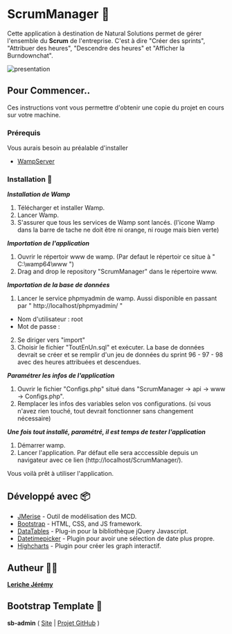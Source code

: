 # ScrumManager 📌 

Cette application à destination de Natural Solutions permet de gérer l'ensemble du __Scrum__ de l'entreprise. C'est à dire "Créer des sprints", "Attribuer des heures", "Descendre des heures" et "Afficher la Burndownchat".

![presentation](https://user-images.githubusercontent.com/19387127/40916465-1df302fe-6800-11e8-90f6-d988fcf11ff1.gif)

## Pour Commencer..

Ces instructions vont vous permettre d'obtenir une copie du projet en cours sur votre machine.

### Prérequis

Vous aurais besoin au préalable d'installer

* [WampServer](http://www.wampserver.com/)

### Installation 💾 

__*Installation de Wamp*__

1. Télécharger et installer Wamp. 
2. Lancer Wamp.
3. S'assurer que tous les services de Wamp sont lancés. (l'icone Wamp dans la barre de tache ne doit être ni orange, ni rouge mais bien verte)

__*Importation de l'application*__

1. Ouvrir le répertoir www de wamp. (Par defaut le répertoir ce situe à " C:\wamp64\www ")
2. Drag and drop le repository "ScrumManager" dans le répertoire www. 

__*Importation de la base de données*__

1. Lancer le service phpmyadmin de wamp. Aussi disponible en passant par " http://localhost/phpmyadmin/ "
 - Nom d'utilisateur : root
 - Mot de passe : 
2. Se diriger vers "import"
3. Choisir le fichier "ToutEnUn.sql" et exécuter. La base de données devrait se créer et se remplir d'un jeu de données du sprint 96 - 97 - 98 avec des heures attribuées et descendues.

__*Paramétrer les infos de l'application*__

1. Ouvrir le fichier "Configs.php" situé dans "ScrumManager -> api -> www -> Configs.php".
2. Remplacer les infos des variables selon vos configurations. (si vous n'avez rien touché, tout devrait fonctionner sans changement nécessaire)

__*Une fois tout installé, paramétré, il est temps de tester l'application*__

1. Démarrer wamp.
2. Lancer l'application. Par défaut elle sera acccessible depuis un navigateur avec ce lien (http://localhost/ScrumManager/).

Vous voilà prêt à utiliser l'application.

## Développé avec 📦

* [JMerise](http://www.jfreesoft.com/JMerise/) - Outil de modélisation des MCD.
* [Bootstrap](http://getbootstrap.com/) - HTML, CSS, and JS framework.
* [DataTables](https://datatables.net/) - Plug-in pour la bibliothèque jQuery Javascript.
* [Datetimepicker](https://eonasdan.github.io/bootstrap-datetimepicker/) - Plugin pour avoir une sélection de date plus propre.
* [Highcharts](https://www.highcharts.com/) - Plugin pour créer les graph interactif.


## Autheur 👨‍💻

**[Leriche Jérémy](http://mrjeje.esy.es/)**

## Bootstrap Template 📄

__sb-admin__ ( [Site](https://startbootstrap.com/template-overviews/sb-admin/) | [Projet GitHub](https://github.com/BlackrockDigital/startbootstrap-sb-admin) )
